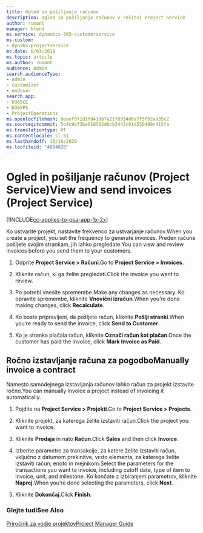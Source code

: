 ```yaml
---
title: Ogled in pošiljanje računov
description: Ogled in pošiljanje računov v rešitvi Project Service
author: rumant
manager: kfend
ms.service: dynamics-365-customerservice
ms.custom:
- dyn365-projectservice
ms.date: 8/03/2018
ms.topic: article
ms.author: rumant
audience: Admin
search.audienceType:
- admin
- customizer
- enduser
search.app:
- D365CE
- D365PS
- ProjectOperations
ms.openlocfilehash: 8eaef971d1fd419b7a21f0934d6a7f5f92aa35e2
ms.sourcegitcommit: 5c4c9bf3ba018562d6cb3443c01d550489c415fa
ms.translationtype: HT
ms.contentlocale: sl-SI
ms.lasthandoff: 10/16/2020
ms.locfileid: "4084828"
---
```

# <a name="view-and-send-invoices-project-service"></a><span data-ttu-id="4b9e7-103">Ogled in pošiljanje računov (Project Service)</span><span class="sxs-lookup"><span data-stu-id="4b9e7-103">View and send invoices (Project Service)</span></span>

[!INCLUDE[cc-applies-to-psa-app-1x-2x](../includes/cc-applies-to-psa-app-1x-2x.md)]

<span data-ttu-id="4b9e7-104">Ko ustvarite projekt, nastavite frekvenco za ustvarjanje računov.</span><span class="sxs-lookup"><span data-stu-id="4b9e7-104">When you create a project, you set the frequency to generate invoices.</span></span> <span data-ttu-id="4b9e7-105">Preden račune pošljete svojim strankam, jih lahko pregledate.</span><span class="sxs-lookup"><span data-stu-id="4b9e7-105">You can view and review invoices before you send them to your customers.</span></span>  
  
1.  <span data-ttu-id="4b9e7-106">Odprite **Project Service > Računi**.</span><span class="sxs-lookup"><span data-stu-id="4b9e7-106">Go to **Project Service > Invoices**.</span></span>  
  
2.  <span data-ttu-id="4b9e7-107">Kliknite račun, ki ga želite pregledati.</span><span class="sxs-lookup"><span data-stu-id="4b9e7-107">Click the invoice you want to review.</span></span>  
  
3.  <span data-ttu-id="4b9e7-108">Po potrebi vnesite spremembe.</span><span class="sxs-lookup"><span data-stu-id="4b9e7-108">Make any changes as necessary.</span></span> <span data-ttu-id="4b9e7-109">Ko opravite spremembe, kliknite **Vnovični izračun**.</span><span class="sxs-lookup"><span data-stu-id="4b9e7-109">When you’re done making changes, click **Recalculate**.</span></span>  
  
4.  <span data-ttu-id="4b9e7-110">Ko boste pripravljeni, da pošljete račun, kliknite **Pošlji stranki**.</span><span class="sxs-lookup"><span data-stu-id="4b9e7-110">When you’re ready to send the invoice, click **Send to Customer**.</span></span>  
  
5.  <span data-ttu-id="4b9e7-111">Ko je stranka plačala račun, kliknite **Označi račun kot plačan**.</span><span class="sxs-lookup"><span data-stu-id="4b9e7-111">Once the customer has paid the invoice, click **Mark Invoice as Paid**.</span></span>  
  
## <a name="manually-invoice-a-contract"></a><span data-ttu-id="4b9e7-112">Ročno izstavljanje računa za pogodbo</span><span class="sxs-lookup"><span data-stu-id="4b9e7-112">Manually invoice a contract</span></span>  
 <span data-ttu-id="4b9e7-113">Namesto samodejnega izstavljanja računov lahko račun za projekt izstavite ročno.</span><span class="sxs-lookup"><span data-stu-id="4b9e7-113">You can manually invoice a project instead of invoicing it automatically.</span></span>  
  
1.  <span data-ttu-id="4b9e7-114">Pojdite na **Project Service > Projekti**.</span><span class="sxs-lookup"><span data-stu-id="4b9e7-114">Go to **Project Service > Projects**.</span></span>  
  
2.  <span data-ttu-id="4b9e7-115">Kliknite projekt, za katerega želite izstaviti račun.</span><span class="sxs-lookup"><span data-stu-id="4b9e7-115">Click the project you want to invoice.</span></span>  
  
3.  <span data-ttu-id="4b9e7-116">Kliknite **Prodaja** in nato **Račun**.</span><span class="sxs-lookup"><span data-stu-id="4b9e7-116">Click **Sales** and then click **Invoice**.</span></span>  
  
4.  <span data-ttu-id="4b9e7-117">Izberite parametre za transakcije, za katere želite izstaviti račun, vključno z datumom prekinitve, vrsto elementa, za katerega želite izstaviti račun, enoto in mejnikom.</span><span class="sxs-lookup"><span data-stu-id="4b9e7-117">Select the parameters for the transactions you want to invoice, including cutoff date, type of item to invoice, unit, and milestone.</span></span> <span data-ttu-id="4b9e7-118">Ko končate z izbiranjem parametrov, kliknite **Naprej**.</span><span class="sxs-lookup"><span data-stu-id="4b9e7-118">When you’re done selecting the parameters, click **Next**.</span></span>  
  
5.  <span data-ttu-id="4b9e7-119">Kliknite **Dokončaj**.</span><span class="sxs-lookup"><span data-stu-id="4b9e7-119">Click **Finish**.</span></span>  
  
### <a name="see-also"></a><span data-ttu-id="4b9e7-120">Glejte tudi</span><span class="sxs-lookup"><span data-stu-id="4b9e7-120">See Also</span></span>  
 [<span data-ttu-id="4b9e7-121">Priročnik za vodje projektov</span><span class="sxs-lookup"><span data-stu-id="4b9e7-121">Project Manager Guide</span></span>](../psa/project-manager-guide.md)
